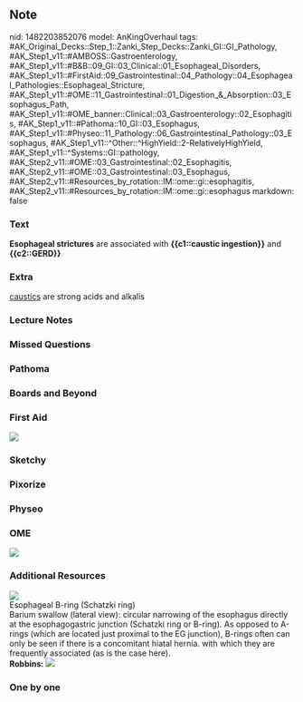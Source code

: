 ## Note
nid: 1482203852076
model: AnKingOverhaul
tags: #AK_Original_Decks::Step_1::Zanki_Step_Decks::Zanki_GI::GI_Pathology, #AK_Step1_v11::#AMBOSS::Gastroenterology, #AK_Step1_v11::#B&B::09_GI::03_Clinical::01_Esophageal_Disorders, #AK_Step1_v11::#FirstAid::09_Gastrointestinal::04_Pathology::04_Esophageal_Pathologies::Esophageal_Stricture, #AK_Step1_v11::#OME::11_Gastrointestinal::01_Digestion_&_Absorption::03_Esophagus_Path, #AK_Step1_v11::#OME_banner::Clinical::03_Gastroenterology::02_Esophagitis, #AK_Step1_v11::#Pathoma::10_GI::03_Esophagus, #AK_Step1_v11::#Physeo::11_Pathology::06_Gastrointestinal_Pathology::03_Esophagus, #AK_Step1_v11::^Other::^HighYield::2-RelativelyHighYield, #AK_Step1_v11::^Systems::GI::pathology, #AK_Step2_v11::#OME::03_Gastrointestinal::02_Esophagitis, #AK_Step2_v11::#OME::03_Gastrointestinal::03_Esophagus, #AK_Step2_v11::#Resources_by_rotation::IM::ome::gi::esophagitis, #AK_Step2_v11::#Resources_by_rotation::IM::ome::gi::esophagus
markdown: false

### Text
<div>
  <b>Esophageal strictures</b> are associated with <b>{{c1::caustic
  ingestion}}</b> and <b>{{c2::GERD}}</b>
</div>

### Extra
<u>caustics</u> are strong acids and alkalis

### Lecture Notes


### Missed Questions


### Pathoma


### Boards and Beyond


### First Aid
<img src="tmpe3iXZ5.png">

### Sketchy


### Pixorize


### Physeo


### OME
<div class="ome-widget">
  <a href=
  "https://onlinemeded.org/spa/gastroenterology/esophagitis/acquire?ref=anki">
  <img src="_OME_AnkiFlashcards_Lesson_4.png"></a>
</div>

### Additional Resources
<img src="big_58aeccc702e7e.jpg">
<div>
  <div>
    <div>
      Esophageal B-ring (Schatzki ring)
    </div>
  </div>
  <div>
    <div>
      <div>
        Barium swallow (lateral view): circular narrowing of the
        esophagus directly at the esophagogastric junction
        (Schatzki ring or B-ring). As opposed to A-rings (which are
        located just proximal to the EG junction), B-rings often
        can only be seen if there is a concomitant hiatal hernia.
        with which they are frequently associated (as is the case
        here).
      </div>
    </div>
  </div>
</div><b>Robbins:</b> <img src="tmp9VWYTW.png">

### One by one

